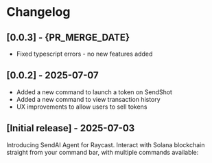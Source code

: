# Changelog

## [0.0.3] - {PR_MERGE_DATE}

- Fixed typescript errors - no new features added

## [0.0.2] - 2025-07-07

- Added a new command to launch a token on SendShot
- Added a new command to view transaction history
- UX improvements to allow users to sell tokens

## [Initial release] - 2025-07-03

Introducing SendAI Agent for Raycast. Interact with Solana blockchain straight from your command bar, with multiple commands available:
